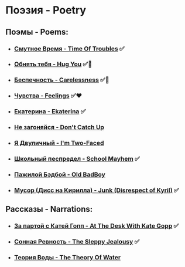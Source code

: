 # Поэзия - Poetry

## Поэмы - Poems:
  - ### [Смутное Время - Time Of Troubles](/poems/TimeOfTroubles.md) ✅
  - ### [Обнять тебя - Hug You](/poems/HugYou.md) ✅💛
  - ### [Беспечность - Carelessness](/poems/Carelessness.md) ✅💛
  - ### [Чувства - Feelings](/poems/Feelings.md) ✅❤
  - ### [Екатерина - Ekaterina](/poems/Ekaterina.md) ✅
  - ### [Не загоняйся - Don't Catch Up](/poems/DontCatchUp.md)
  - ### [Я Двуличный - I'm Two-Faced](/poems/ImTwoFaced.md)
  - ### [Школьный песпредел - School Mayhem](/poems/SchoolMayhem.md) ✅
  - ### [Пажилой Бэдбой - Old BadBoy](/poems/OldBadBoy.md)
  - ### [Мусор (Дисс на Кирилла) - Junk (Disrespect of Kyril)](/poems/Junk.md) ✅

 ## Рассказы - Narrations:
  - ### [За партой с Катей Гопп - At The Desk With Kate Gopp](/narrations/AtTheDeskWithGopp.md) ✅
  - ### [Сонная Ревность - The Sleppy Jealousy](/narrations/SleppyJealousy.md) ✅
  - ### [Теория Воды - The Theory Of Water](/narrations/TheTheoryOfWater.md)
